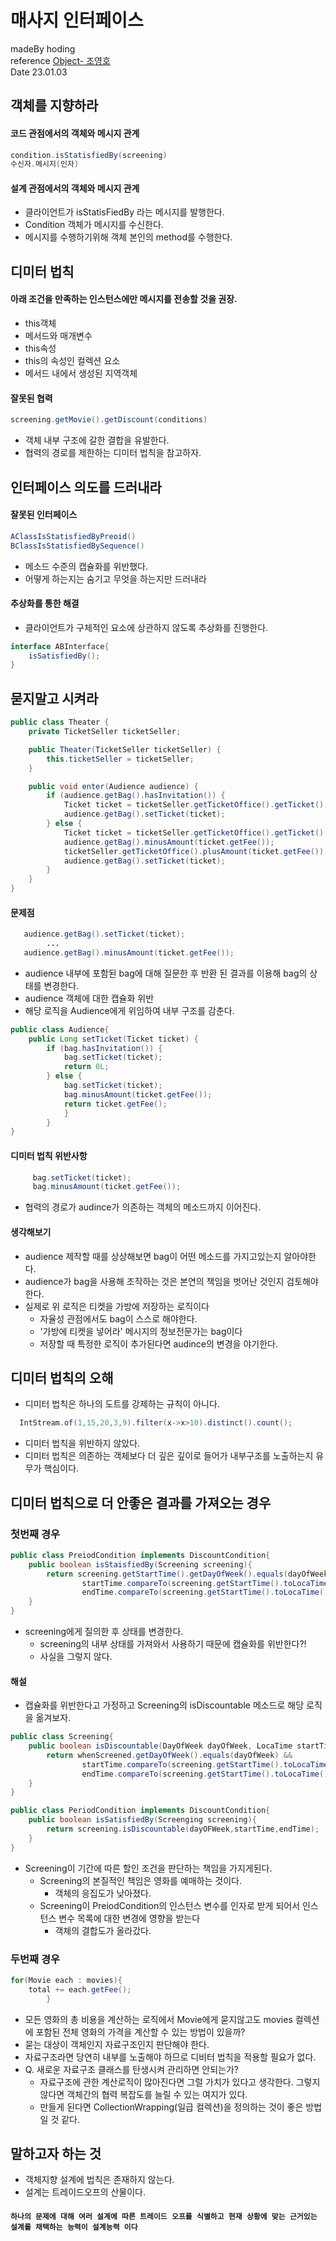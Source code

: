 # 매사지 인터페이스
madeBy hoding  
reference [Object- 조영호](https://product.kyobobook.co.kr/detail/S000001766367)  
Date 23.01.03

## 객체를 지향하라
#### 코드 관점에서의 객체와 메시지 관계
```java
condition.isStatisfiedBy(screening)
수신자.메시지(인자)
```
#### 설계 관점에서의 객체와 메시지 관계
- 클라이언트가 isStatisFiedBy 라는 메시지를 발행한다.
- Condition 객체가 메시지를 수신한다.
- 메시지를 수행하기위해 객체 본인의 method를 수행한다.

## 디미터 법칙
#### 아래 조건을 만족하는 인스턴스에만 메시지를 전송할 것을 권장.
- this객체
- 메서드와 매개변수
- this속성
- this의 속성인 컬렉션 요소
- 메서드 내에서 생성된 지역객체
#### 잘못된 협력
```java
screening.getMovie().getDiscount(conditions)
```
- 객체 내부 구조에 갈한 결합을 유발한다.
- 협력의 경로를 제한하는 디미터 법칙을 참고하자.

## 인터페이스 의도를 드러내라
#### 잘못된 인터페이스
```java
AClassIsStatisfiedByPreoid()
BClassIsStatisfiedBySequence()
```
- 메소드 수준의 캡슐화를 위반했다.
- 어떻게 하는지는 숨기고 무엇을 하는지만 드러내라

#### 추상화를 통한 해결
- 클라이언트가 구체적인 요소에 상관하지 않도록 추상화를 진행한다.
```java
interface ABInterface{
    isSatisfiedBy();
}
```
## 묻지말고 시켜라
```java
public class Theater {
    private TicketSeller ticketSeller;

    public Theater(TicketSeller ticketSeller) {
        this.ticketSeller = ticketSeller;
    }

    public void enter(Audience audience) {
        if (audience.getBag().hasInvitation()) {
            Ticket ticket = ticketSeller.getTicketOffice().getTicket();
            audience.getBag().setTicket(ticket);
        } else {
            Ticket ticket = ticketSeller.getTicketOffice().getTicket();
            audience.getBag().minusAmount(ticket.getFee());
            ticketSeller.getTicketOffice().plusAmount(ticket.getFee());
            audience.getBag().setTicket(ticket);
        }
    }
}
```
#### 문제점
```java
   audience.getBag().setTicket(ticket);
        ...
   audience.getBag().minusAmount(ticket.getFee());
```
- audience 내부에 포함된 bag에 대해 질문한 후 반환 된 결과를 이용해 bag의 상태를 변경한다.
- audience 객체에 대한 캡슐화 위반
- 해당 로직을 Audience에게 위임하여 내부 구조를 감춘다.
```java
public class Audience{
    public Long setTicket(Ticket ticket) {
        if (bag.hasInvitation()) {
            bag.setTicket(ticket);
            return 0L;
        } else {
            bag.setTicket(ticket);
            bag.minusAmount(ticket.getFee());
            return ticket.getFee();
            }
        }
}
```
#### 디미터 법칙 위반사항
```java
     bag.setTicket(ticket);
     bag.minusAmount(ticket.getFee());
```
- 협력의 경로가 audince가 의존하는 객체의 메소드까지 이어진다.
#### 생각해보기
- audience 제작할 때를 상상해보면 bag이 어떤 메소드를 가지고있는지 알아야한다.
- audience가 bag을 사용해 조작하는 것은 본연의 책임을 벗어난 것인지 검토해야 한다.
- 실제로 위 로직은 티켓을 가방에 저장하는 로직이다
  - 자율성 관점에서도 bag이 스스로 해야한다.
  - '가방에 티켓을 넣어라' 메시지의 정보전문가는 bag이다
  - 저장할 때 특정한 로직이 추가된다면 audince의 변경을 야기한다.

## 디미터 법칙의 오해
- 디미터 법칙은 하나의 도트를 강제하는 규칙이 아니다.
```java
  IntStream.of(1,15,20,3,9).filter(x->x>10).distinct().count();
```
- 디미터 법칙을 위반하지 않았다.
- 디미터 법칙은 의존하는 객체보다 더 깊은 깊이로 들어가 내부구조를 노출하는지 유무가 핵심이다.

## 디미터 법칙으로 더 안좋은 결과를 가져오는 경우
### 첫번째 경우
```java
public class PreiodCondition implements DiscountCondition{
    public boolean isStaisfiedBy(Screening screening){
        return screening.getStartTime().getDayOfWeek().equals(dayOfWeek) &&
                startTime.compareTo(screening.getStartTime().toLocaTime()) <= 0 &&
                endTime.compareTo(screening.getStartTime().toLocaTime()) >= 0;
    }
}
```
- screening에게 질의한 후 상태를 변경한다.
  - screening의 내부 상태를 가져와서 사용하기 때문에 캡슐화를 위반한다?!
  - 사실을 그렇지 않다.
#### 해설
- 캡슐화를 위반한다고 가정하고 Screening의 isDiscountable 메소드로 해당 로직을 옮겨보자.
```java
public class Screening{
    public boolean isDiscountable(DayOfWeek dayOfWeek, LocaTime startTime, LocalTime endTime){
        return whenScreened.getDayOfWeek().equals(dayOfWeek) &&
                startTime.compareTo(screening.getStartTime().toLocaTime()) <= 0 &&
                endTime.compareTo(screening.getStartTime().toLocaTime()) >= 0;
    }
}
```
```java
public class PeriodCondition implements DiscountCondition{
    public boolean isSatisfiedBy(Screenging screening){
        return screening.isDiscountable(dayOFWeek,startTime,endTime);
    }
}
```
- Screening이 기간에 따른 할인 조건을 판단하는 책임을 가지게된다.
  - Screening의 본질적인 책임은 영화를 예매하는 것이다.
    - 객체의 응집도가 낮아졌다.
  - Screening이 PreiodCondition의 인스턴스 변수를 인자로 받게 되어서 인스턴스 변수 목록에 대한 변경에 영향을 받는다
    - 객체의 결합도가 올라갔다.

### 두번째 경우
```java
for(Movie each : movies){
    total += each.getFee();
        }
```
- 모든 영화의 총 비용을 계산하는 로직에서 Movie에게 묻지않고도 movies 컬렉션에 포함된 전체 영화의 가격을 계산할 수 있는 방법이 있을까?
- 묻는 대상이 객체인지 자료구조인지 판단해야 한다.
- 자료구조라면 당연히 내부를 노출해야 하므로 디비터 법칙을 적용할 필요가 없다.
- Q. 새로운 자료구조 클래스를 탄생시켜 관리하면 안되는가? 
  - 자료구조에 관한 계산로직이 많아진다면 그럴 가치가 있다고 생각한다. 그렇지 않다면 객체간의 협력 복잡도를 늘릴 수 있는 여지가 있다.
  - 만들게 된다면 CollectionWrapping(일급 컬렉션)을 정의하는 것이 좋은 방법일 것 같다.

## 말하고자 하는 것
- 객체지향 설계에 법칙은 존재하지 않는다.
- 설계는 트레이드오프의 산물이다.   
#### ` 하나의 문제에 대해 여러 설계에 따른 트레이드 오프를 식별하고 현재 상황에 맞는 근거있는 설계를 채택하는 능력이 설계능력 이다 `